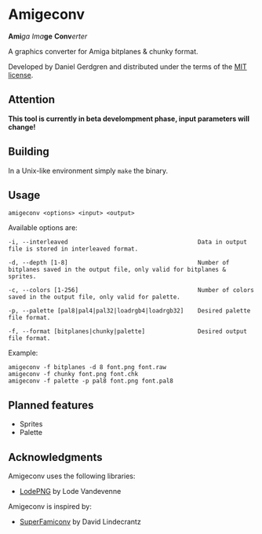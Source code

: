 # Amigeconv
**Ami***ga* *Ima***ge** **Conv***erter*

A graphics converter for Amiga bitplanes & chunky format.

Developed by Daniel Gerdgren and distributed under the terms of the [MIT license](./LICENSE).

## Attention

**This tool is currently in beta develompment phase, input parameters will change!**

## Building

In a Unix-like environment simply `make` the binary.

## Usage

	amigeconv <options> <input> <output>

Available options are:

	-i, --interleaved                                     Data in output file is stored in interleaved format.

	-d, --depth [1-8]                                     Number of bitplanes saved in the output file, only valid for bitplanes & sprites.

	-c, --colors [1-256]                                  Number of colors saved in the output file, only valid for palette.

	-p, --palette [pal8|pal4|pal32|loadrgb4|loadrgb32]    Desired palette file format.

	-f, --format [bitplanes|chunky|palette]               Desired output file format.


Example:

	amigeconv -f bitplanes -d 8 font.png font.raw
	amigeconv -f chunky font.png font.chk
	amigeconv -f palette -p pal8 font.png font.pal8

## Planned features
* Sprites
* Palette

## Acknowledgments
Amigeconv uses the following libraries:

* [LodePNG](http://lodev.org/lodepng/) by Lode Vandevenne

Amigeconv is inspired by:

* [SuperFamiconv](https://github.com/Optiroc/SuperFamiconv) by David Lindecrantz

